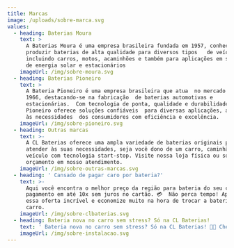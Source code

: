 ```yaml
---
title: Marcas
image: /uploads/sobre-marca.svg
values:
  - heading: Baterias Moura
    text: >
      A Baterias Moura é uma empresa brasileira fundada em 1957, conhecida por
      produzir baterias de alta qualidade para diversos tipos   de veículos,
      incluindo carros, motos, acaminhões e também para aplicações em sistemas
      de energia solar e estacionários
    imageUrl: /img/sobre-moura.svg
  - heading: Baterias Pioneiro
    text: >
      A Bateria Pioneiro é uma empresa brasileira que atua  no mercado desde
      1966, destacando-se na fabricação  de baterias automotivas e
      estacionárias.  Com tecnologia de ponta, qualidade e durabilidade,  a
      Pioneiro oferece soluções confiáveis  para diversas aplicações, atendendo
      às necessidades  dos consumidores com eficiência e excelência.
    imageUrl: /img/sobre-pioneiro.svg
  - heading: Outras marcas
    text: >-
      A CL Baterias oferece uma ampla variedade de baterias originais para
      atender às suas necessidades, seja você dono de um carro, caminhão ou
      veículo com tecnologia start-stop. Visite nossa loja física ou solicite um
      orçamento em nosso atendimento. 
    imageUrl: /img/sobre-outras-marcas.svg
  - heading: ' Cansado de pagar caro por bateria?'
    text: >-
      Aqui você encontra o melhor preço da região para bateria do seu carro, com
      pagamento em até 10x sem juros no cartão. 💳  Não perca tempo! Aproveite
      essa oferta incrível e economize muito na hora de trocar a bateria do seu
      carro.
    imageUrl: /img/sobre-clbaterias.svg
  - heading: Bateria nova no carro sem stress? Só na CL Baterias!
    text: ' Bateria nova no carro sem stress? Só na CL Baterias! 🚗💨 Chega de perder tempo e se preocupar com a troca da bateria do seu carro! Na CL Baterias, oferecemos entrega e instalação grátis e rápida, feita por profissionais altamente qualificados. '
    imageUrl: /img/sobre-instalacao.svg
---
```

